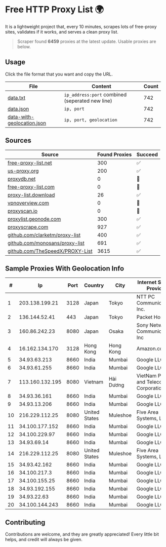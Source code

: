 
# Free HTTP Proxy List 🌍

It is a lightweight project that, every 10 minutes, scrapes lots of free-proxy sites, validates if it works, and serves a clean proxy list.


> Scraper found **6459** proxies at the latest update. Usable proxies are below.

## Usage

Click the file format that you want and copy the URL.


|File|Content|Count|
|----|-------|-----|
|[data.txt](https://raw.githubusercontent.com/themiralay/Proxy-List-World/master/data.txt)|`ip_address:port` combined (seperated new line)|742|
|[data.json](https://raw.githubusercontent.com/themiralay/Proxy-List-World/master/data.json)|`ip, port`|742|
|[data-with-geolocation.json](https://raw.githubusercontent.com/themiralay/Proxy-List-World/master/data-with-geolocation.json)|`ip, port, geolocation`|742|

## Sources

|Source|Found Proxies|Succeed|
|------|-------------|-------|
|[free-proxy-list.net](https://free-proxy-list.net)|300|✅|
|[us-proxy.org](https://www.us-proxy.org)|200|✅|
|[proxydb.net](http://proxydb.net)|0|🚫|
|[free-proxy-list.com](https://free-proxy-list.com/?page=&port=&type%5B%5D=http&type%5B%5D=https&up_time=0&search=Search)|0|🚫|
|[proxy-list.download](https://www.proxy-list.download/HTTP)|26|✅|
|[vpnoverview.com](https://vpnoverview.com/privacy/anonymous-browsing/free-proxy-servers)|0|🚫|
|[proxyscan.io](https://www.proxyscan.io)|0|🚫|
|[proxylist.geonode.com](https://proxylist.geonode.com/api/proxy-list?limit=300&page=1&sort_by=lastChecked&sort_type=desc&protocols=http,https)|300|✅|
|[proxyscrape.com](https://api.proxyscrape.com/v2/?request=displayproxies&protocol=http&timeout=10000&country=all&ssl=all&anonymity=all)|927|✅|
|[github.com/clarketm/proxy-list](https://raw.githubusercontent.com/clarketm/proxy-list/master/proxy-list-raw.txt)|400|✅|
|[github.com/monosans/proxy-list](https://raw.githubusercontent.com/monosans/proxy-list/main/proxies/http.txt)|691|✅|
|[github.com/TheSpeedX/PROXY-List](https://raw.githubusercontent.com/TheSpeedX/PROXY-List/master/http.txt)|3615|✅|


## Sample Proxies With Geolocation Info

|#|Ip|Port|Country|City|Internet Service Provider|
|-|--|----|-------|----|-------------------------|
|1|203.138.199.21|3128|Japan|Tokyo|NTT PC Communications, Inc.|
|2|136.144.52.41|443|Japan|Tokyo|Packet Host, Inc.|
|3|160.86.242.23|8080|Japan|Osaka|Sony Network Communications Inc|
|4|16.162.134.170|3128|Hong Kong|Hong Kong|Amazon.com|
|5|34.93.63.213|8660|India|Mumbai|Google LLC|
|6|34.93.61.255|8660|India|Mumbai|Google LLC|
|7|113.160.132.195|8080|Vietnam|Hải Dương|VietNam Post and Telecom Corporation|
|8|34.93.36.161|8660|India|Mumbai|Google LLC|
|9|34.93.13.206|8660|India|Mumbai|Google LLC|
|10|216.229.112.25|8080|United States|Muleshoe|Five Area Systems, LLC|
|11|34.100.177.152|8660|India|Mumbai|Google LLC|
|12|34.100.229.97|8660|India|Mumbai|Google LLC|
|13|34.93.69.14|8660|India|Mumbai|Google LLC|
|14|216.229.112.25|8080|United States|Muleshoe|Five Area Systems, LLC|
|15|34.93.42.162|8660|India|Mumbai|Google LLC|
|16|34.100.217.3|8660|India|Mumbai|Google LLC|
|17|34.100.155.25|8660|India|Mumbai|Google LLC|
|18|34.93.192.155|8660|India|Mumbai|Google LLC|
|19|34.93.22.63|8660|India|Mumbai|Google LLC|
|20|34.100.144.243|8660|India|Mumbai|Google LLC|



## Contributing

Contributions are welcome, and they are greatly appreciated! Every
little bit helps, and credit will always be given.

